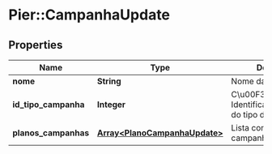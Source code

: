 # Pier::CampanhaUpdate

## Properties
Name | Type | Description | Notes
------------ | ------------- | ------------- | -------------
**nome** | **String** | Nome da campanha | [optional] 
**id_tipo_campanha** | **Integer** | C\u00F3digo de Identifica\u00E7\u00E3o do tipo da campanha. | [optional] 
**planos_campanhas** | [**Array&lt;PlanoCampanhaUpdate&gt;**](PlanoCampanhaUpdate.md) | Lista com os planos de campanha | [optional] 


